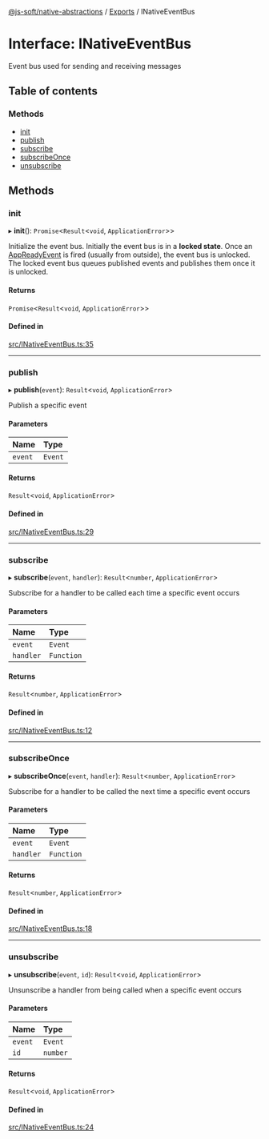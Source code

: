 [@js-soft/native-abstractions](../README.md) / [Exports](../modules.md) / INativeEventBus

# Interface: INativeEventBus

Event bus used for sending and receiving messages

## Table of contents

### Methods

- [init](INativeEventBus.md#init)
- [publish](INativeEventBus.md#publish)
- [subscribe](INativeEventBus.md#subscribe)
- [subscribeOnce](INativeEventBus.md#subscribeonce)
- [unsubscribe](INativeEventBus.md#unsubscribe)

## Methods

### init

▸ **init**(): `Promise`<`Result`<`void`, `ApplicationError`\>\>

Initialize the event bus.
Initially the event bus is in a **locked state**. Once an [AppReadyEvent](../classes/AppReadyEvent.md) is fired (usually from outside), the event bus is unlocked.
The locked event bus queues published events and publishes them once it is unlocked.

#### Returns

`Promise`<`Result`<`void`, `ApplicationError`\>\>

#### Defined in

[src/INativeEventBus.ts:35](https://github.com/js-soft/ts-native-access/blob/2fee55d/packages/abstractions/src/INativeEventBus.ts#L35)

___

### publish

▸ **publish**(`event`): `Result`<`void`, `ApplicationError`\>

Publish a specific event

#### Parameters

| Name | Type |
| :------ | :------ |
| `event` | `Event` |

#### Returns

`Result`<`void`, `ApplicationError`\>

#### Defined in

[src/INativeEventBus.ts:29](https://github.com/js-soft/ts-native-access/blob/2fee55d/packages/abstractions/src/INativeEventBus.ts#L29)

___

### subscribe

▸ **subscribe**(`event`, `handler`): `Result`<`number`, `ApplicationError`\>

Subscribe for a handler to be called each time a specific event occurs

#### Parameters

| Name | Type |
| :------ | :------ |
| `event` | `Event` |
| `handler` | `Function` |

#### Returns

`Result`<`number`, `ApplicationError`\>

#### Defined in

[src/INativeEventBus.ts:12](https://github.com/js-soft/ts-native-access/blob/2fee55d/packages/abstractions/src/INativeEventBus.ts#L12)

___

### subscribeOnce

▸ **subscribeOnce**(`event`, `handler`): `Result`<`number`, `ApplicationError`\>

Subscribe for a handler to be called the next time a specific event occurs

#### Parameters

| Name | Type |
| :------ | :------ |
| `event` | `Event` |
| `handler` | `Function` |

#### Returns

`Result`<`number`, `ApplicationError`\>

#### Defined in

[src/INativeEventBus.ts:18](https://github.com/js-soft/ts-native-access/blob/2fee55d/packages/abstractions/src/INativeEventBus.ts#L18)

___

### unsubscribe

▸ **unsubscribe**(`event`, `id`): `Result`<`void`, `ApplicationError`\>

Unsunscribe a handler from being called when a specific event occurs

#### Parameters

| Name | Type |
| :------ | :------ |
| `event` | `Event` |
| `id` | `number` |

#### Returns

`Result`<`void`, `ApplicationError`\>

#### Defined in

[src/INativeEventBus.ts:24](https://github.com/js-soft/ts-native-access/blob/2fee55d/packages/abstractions/src/INativeEventBus.ts#L24)
